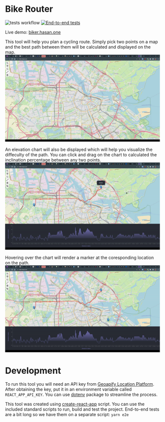 # Bike Router

![tests workflow](https://github.com/hasan-aga/bike-router/actions/workflows/test.yml/badge.svg)
[![End-to-end tests](https://github.com/Hasan-aga/bike-router/actions/workflows/e2eTests.yml/badge.svg?branch=master)](https://github.com/Hasan-aga/bike-router/actions/workflows/e2eTests.yml)

Live demo: [biker.hasan.one](https://biker.hasan.one/)

This tool will help you plan a cycling route. Simply pick two points on a map and the best path between them will be calculated and displayed on the map.
![example usecase](./assets/1.gif)

An elevation chart will also be displayed which will help you visualize the diffeculty of the path. You can click and drag on the chart to calculated the inclination percentage between any two points.
![example usecase](./assets/2.gif)

Hovering over the chart will render a marker at the coresponding location on the path.
![example usecase](./assets/3.gif)

# Development

To run this tool you will need an API key from [Geoapify Location Platform](https://www.geoapify.com/get-started-with-maps-api). After obtaining the key, put it in an environment variable called `REACT_APP_API_KEY`. You can use [dotenv](https://www.npmjs.com/package/dotenv) package to streamline the process.

This tool was created using [create-react-app](https://create-react-app.dev/) script. You can use the included standard scripts to run, build and test the project. End-to-end tests are a bit long so we have them on a separate script: `yarn e2e`
